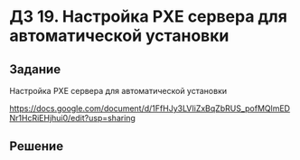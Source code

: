# ДЗ 19. Настройка PXE сервера для автоматической установки

## Задание
Настройка PXE сервера для автоматической установки

https://docs.google.com/document/d/1FfHJy3LVIiZxBqZbRUS_pofMQlmEDNr1HcRiEHjhui0/edit?usp=sharing

## Решение



